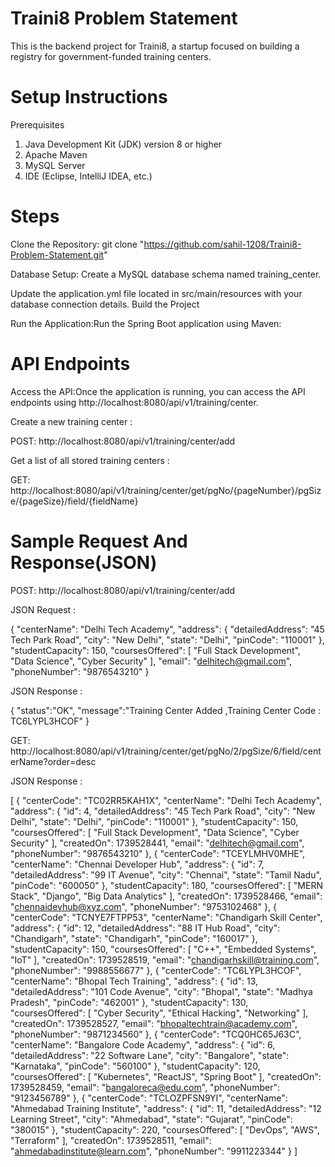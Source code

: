 
# Traini8 Problem Statement

This is the backend project for Traini8, a startup focused on building a registry for government-funded training centers.

# Setup Instructions

Prerequisites
1. Java Development Kit (JDK) version 8 or higher
2. Apache Maven
3. MySQL Server
4. IDE (Eclipse, IntelliJ IDEA, etc.)

# Steps
Clone the Repository: 
git clone "https://github.com/sahil-1208/Traini8-Problem-Statement.git"

Database Setup:
Create a MySQL database schema named training_center.

Update the application.yml file located in src/main/resources with your database connection details.
Build the Project

Run the Application:Run the Spring Boot application using Maven:

# API Endpoints

Access the API:Once the application is running, you can access the API endpoints using 
http://localhost:8080/api/v1/training/center.


Create a new training center : 

POST: http://localhost:8080/api/v1/training/center/add

 Get a list of all stored training centers : 

GET: http://localhost:8080/api/v1/training/center/get/pgNo/{pageNumber}/pgSize/{pageSize}/field/{fieldName}

# Sample Request And Response(JSON)

POST: http://localhost:8080/api/v1/training/center/add
 

JSON Request :

{
    "centerName": "Delhi Tech Academy",
    "address": {
        "detailedAddress": "45 Tech Park Road",
        "city": "New Delhi",
        "state": "Delhi",
        "pinCode": "110001"
    },
    "studentCapacity": 150,
    "coursesOffered": [
        "Full Stack Development",
        "Data Science",
        "Cyber Security"
    ],
    "email": "delhitech@gmail.com",
    "phoneNumber": "9876543210"
}

JSON Response :

{
    "status":"OK",
    "message":"Training Center Added ,Training Center Code : TC6LYPL3HCOF"
}


GET: http://localhost:8080/api/v1/training/center/get/pgNo/2/pgSize/6/field/centerName?order=desc


JSON Response :

[
    {
        "centerCode": "TC02RR5KAH1X",
        "centerName": "Delhi Tech Academy",
        "address": {
            "id": 4,
            "detailedAddress": "45 Tech Park Road",
            "city": "New Delhi",
            "state": "Delhi",
            "pinCode": "110001"
        },
        "studentCapacity": 150,
        "coursesOffered": [
            "Full Stack Development",
            "Data Science",
            "Cyber Security"
        ],
        "createdOn": 1739528441,
        "email": "delhitech@gmail.com",
        "phoneNumber": "9876543210"
    },
    {
        "centerCode": "TCEYLMHV0MHE",
        "centerName": "Chennai Developer Hub",
        "address": {
            "id": 7,
            "detailedAddress": "99 IT Avenue",
            "city": "Chennai",
            "state": "Tamil Nadu",
            "pinCode": "600050"
        },
        "studentCapacity": 180,
        "coursesOffered": [
            "MERN Stack",
            "Django",
            "Big Data Analytics"
        ],
        "createdOn": 1739528466,
        "email": "chennaidevhub@xyz.com",
        "phoneNumber": "9753102468"
    },
    {
        "centerCode": "TCNYE7FTPP53",
        "centerName": "Chandigarh Skill Center",
        "address": {
            "id": 12,
            "detailedAddress": "88 IT Hub Road",
            "city": "Chandigarh",
            "state": "Chandigarh",
            "pinCode": "160017"
        },
        "studentCapacity": 150,
        "coursesOffered": [
            "C++",
            "Embedded Systems",
            "IoT"
        ],
        "createdOn": 1739528519,
        "email": "chandigarhskill@training.com",
        "phoneNumber": "9988556677"
    },
    {
        "centerCode": "TC6LYPL3HCOF",
        "centerName": "Bhopal Tech Training",
        "address": {
            "id": 13,
            "detailedAddress": "101 Code Avenue",
            "city": "Bhopal",
            "state": "Madhya Pradesh",
            "pinCode": "462001"
        },
        "studentCapacity": 130,
        "coursesOffered": [
            "Cyber Security",
            "Ethical Hacking",
            "Networking"
        ],
        "createdOn": 1739528527,
        "email": "bhopaltechtrain@academy.com",
        "phoneNumber": "9871234560"
    },
    {
        "centerCode": "TCQ0HC65J63C",
        "centerName": "Bangalore Code Academy",
        "address": {
            "id": 6,
            "detailedAddress": "22 Software Lane",
            "city": "Bangalore",
            "state": "Karnataka",
            "pinCode": "560100"
        },
        "studentCapacity": 120,
        "coursesOffered": [
            "Kubernetes",
            "ReactJS",
            "Spring Boot"
        ],
        "createdOn": 1739528459,
        "email": "bangaloreca@edu.com",
        "phoneNumber": "9123456789"
    },
    {
        "centerCode": "TCLOZPFSN9YI",
        "centerName": "Ahmedabad Training Institute",
        "address": {
            "id": 11,
            "detailedAddress": "12 Learning Street",
            "city": "Ahmedabad",
            "state": "Gujarat",
            "pinCode": "380015"
        },
        "studentCapacity": 220,
        "coursesOffered": [
            "DevOps",
            "AWS",
            "Terraform"
        ],
        "createdOn": 1739528511,
        "email": "ahmedabadinstitute@learn.com",
        "phoneNumber": "9911223344"
    }
]

